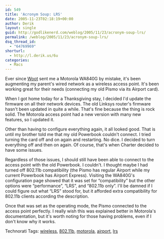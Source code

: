 ```yaml
---
id: 549
title: 'Acronym Soup: LRS'
date: 2005-11-23T02:18:19+00:00
author: Derik
layout: single
guid: http://godlikenerd.com/weblog/2005/11/23/acronym-soup-lrs/
permalink: /weblog/2005/11/23/acronym-soup-lrs/
dsq_thread_id:
  - "64769969"
shorturl:
  - http://l.derik.us/6u
categories:
  - Macs
---
```

Ever since [Woot](http://woot.com) sent me a Motorola WA840G by mistake, it's been augmenting my parent's wired network as a wireless access point. It's been working great for their needs (connecting my old Pismo via its Airport card).

When I got home today for a Thanksgiving stay, I decided I'd update the firmware on all their network devices. The old Linksys router's firmware hasn't been updated in quite a while. That's fine because the thing is rock solid. The Motorola access point had a new version with many new features, so I updated it.

Other than having to configure everything again, it all looked good. That is until my brother told me that my old Powerbook couldn't connect. I tried turning the card off and on again and restarting. No dice. I decided to turn everything off and then on again. Of course, that's when Charter decided to have some issues.

Regardless of those issues, I should still have been able to connect to the access point with the old Powerbook. I couldn't. I thought maybe I had turned off 802.11b compatibility (the Pismo has regular Airport while my current Powerbook has Airport Express). Visiting the WA840G's configuration page showed that it was set for &#8220;compatibility&#8221; but the other options were &#8220;performance&#8221;, &#8220;LRS&#8221;, and &#8220;802.11b only&#8221;. I'll be damned if I could figure out what &#8220;LRS&#8221; stood for, but it afforded extra compatibility for 802.11b clients according the description.

Once that was set as the operating mode, the Pismo connected to the access point perfectly. I really wish this was explained better in Motorola's documentation, but it's worth noting for those having problems, even if I don't know why it works.

Technorati Tags: <a href="http://technorati.com/tag/wireless" rel="tag">wireless</a>, <a href="http://technorati.com/tag/802.11b" rel="tag">802.11b</a>, <a href="http://technorati.com/tag/motorola" rel="tag">motorola</a>, <a href="http://technorati.com/tag/airport" rel="tag">airport</a>, <a href="http://technorati.com/tag/lrs" rel="tag">lrs</a>